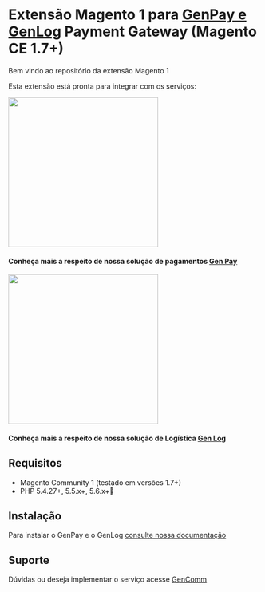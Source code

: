 # Extensão Magento 1 para [GenPay e GenLog](https://www.gencomm.com.br/developers/) Payment Gateway (Magento CE 1.7+) 

Bem vindo ao repositório da extensão Magento 1

Esta extensão está pronta para integrar com os serviços:

<img src="https://gist.githubusercontent.com/alexsantossilva/a1bfa0a6e9e6592176f860210a226dfe/raw/374ed1819de58169d05482c8188d6edc8687c2e6/genpay.png" width="300" align="top>" />

   
#### Conheça mais a respeito de nossa solução de pagamentos [Gen Pay](https://www.gencomm.com.br/developers/)

<img src="https://gist.githubusercontent.com/alexsantossilva/3488b7dd43c6059115a99576f29fd7b2/raw/c1c76ff1cc44bafc8980dc33079bb68dcb777a08/genlog.png" width="300" align="top>" />

#### Conheça mais a respeito de nossa solução de Logística [Gen Log](https://www.gencomm.com.br/developers/)


## Requisitos

  * Magento Community 1 (testado em versões 1.7+)
  * PHP 5.4.27+, 5.5.x+, 5.6.x+ 

## Instalação

  Para instalar o GenPay e o GenLog [consulte nossa documentação](https://www.gencomm.com.br/developers/)


## Suporte


Dúvidas ou deseja implementar  o serviço acesse [GenComm](https://www.gencomm.com.br/developers/)
